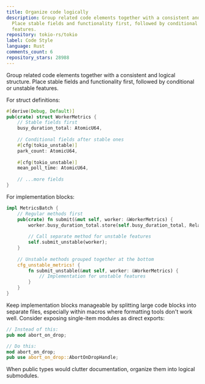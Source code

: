 ```yaml
---
title: Organize code logically
description: Group related code elements together with a consistent and logical structure.
  Place stable fields and functionality first, followed by conditional or unstable
  features.
repository: tokio-rs/tokio
label: Code Style
language: Rust
comments_count: 6
repository_stars: 28988
---
```


Group related code elements together with a consistent and logical structure. Place stable fields and functionality first, followed by conditional or unstable features.

For struct definitions:
```rust
#[derive(Debug, Default)]
pub(crate) struct WorkerMetrics {
    // Stable fields first
    busy_duration_total: AtomicU64,
    
    // Conditional fields after stable ones
    #[cfg(tokio_unstable)]
    park_count: AtomicU64,
    
    #[cfg(tokio_unstable)]
    mean_poll_time: AtomicU64,
    
    // ...more fields
}
```

For implementation blocks:
```rust
impl MetricsBatch {
    // Regular methods first
    pub(crate) fn submit(&mut self, worker: &WorkerMetrics) {
        worker.busy_duration_total.store(self.busy_duration_total, Relaxed);
        
        // Call separate method for unstable features
        self.submit_unstable(worker);
    }
    
    // Unstable methods grouped together at the bottom
    cfg_unstable_metrics! {
        fn submit_unstable(&mut self, worker: &WorkerMetrics) {
            // Implementation for unstable features
        }
    }
}
```

Keep implementation blocks manageable by splitting large code blocks into separate files, especially within macros where formatting tools don't work well. Consider exposing single-item modules as direct exports:

```rust
// Instead of this:
pub mod abort_on_drop;

// Do this:
mod abort_on_drop;
pub use abort_on_drop::AbortOnDropHandle;
```

When public types would clutter documentation, organize them into logical submodules.